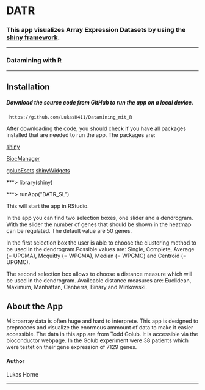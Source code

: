 # DATR

### This app visualizes Array Expression Datasets by using the [shiny framework](https://shiny.rstudio.com).

---

### Datamining with R

---


## Installation


##### Download the source code from GitHub to run the app on a local device.
     https://github.com/LukasH411/Datamining_mit_R

After downloading the code, you should check if you have all packages installed that are needed to run the app.
The packages are:

[shiny](https://shiny.rstudio.com/tutorial/written-tutorial/lesson1/)

[BiocManager](https://www.bioconductor.org/install/)

[golubEsets](http://bioconductor.org/packages/release/data/experiment/html/golubEsets.html)
[shinyWidgets](https://cran.r-project.org/web/packages/shinyWidgets/index.html)




***> library(shiny)

***> runApp("DATR_SL")
 

This will start the app in RStudio.




In the app you can find two selection boxes, one slider and a dendrogram. 
With the slider the number of genes that should be shown in the heatmap can be regulated.
The default value are 50 genes.

In the first selection box the user is able to choose the clustering method to be used in the dendrogram.Possible values are: Single, Complete, Average (= UPGMA), Mcquitty (= WPGMA), Median (= WPGMC) and Centroid (= UPGMC).

The second selection box allows to choose a distance measure which will be used in the dendrogram. Availeable distance measures are: Euclidean, Maximum, Manhattan, Canberra, Binary and Minkowski.


## About the App

Microarray data is often huge and hard to interprete. This app is designed to preprocces and visualize the enormous ammount of data to make it easier accessible.
The data in this app are from Todd Golub. It is accessible via the bioconductor webpage. In the Golub experiment were 38 patients which were testet on their gene expression of 7129 genes. 

#### Author
Lukas Horne

---


